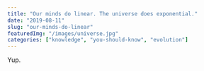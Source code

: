 ```yaml
---
title: "Our minds do linear. The universe does exponential."
date: "2019-08-11"
slug: "our-minds-do-linear"
featuredImg: "/images/universe.jpg"
categories: ["knowledge", "you-should-know", "evolution"]
---
```


Yup. 

